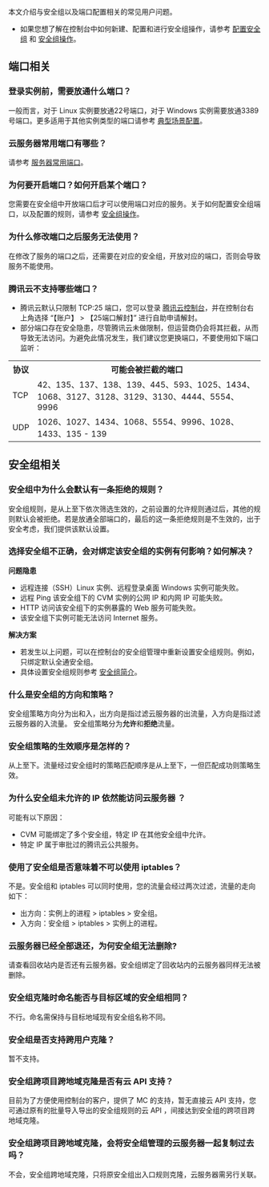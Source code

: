 本文介绍与安全组以及端口配置相关的常见用户问题。
- 如果您想了解在控制台中如何新建、配置和进行安全组操作，请参考 [配置安全组](https://intl.cloud.tencent.com/document/product/213/15377) 和 [安全组操作](https://intl.cloud.tencent.com/document/product/213/18197)。

## 端口相关

### 登录实例前，需要放通什么端口？
一般而言，对于 Linux 实例要放通22号端口，对于 Windows 实例需要放通3389号端口。更多适用于其他实例类型的端口请参考 [典型场景配置](https://intl.cloud.tencent.com/document/product/213/32369)。

### 云服务器常用端口有哪些？

请参考 [服务器常用端口](https://intl.cloud.tencent.com/document/product/213/12451)。

### 为何要开启端口？如何开启某个端口？

您需要在安全组中开放端口后才可以使用端口对应的服务。关于如何配置安全组端口，以及配置的规则，请参考 [安全组操作](https://intl.cloud.tencent.com/document/product/213/18197)。

### 为什么修改端口之后服务无法使用？

在修改了服务的端口之后，还需要在对应的安全组，开放对应的端口，否则会导致服务不能使用。

### 腾讯云不支持哪些端口？

- 腾讯云默认只限制 TCP:25 端口，您可以登录 [腾讯云控制台](https://console.cloud.tencent.com/)，并在控制台右上角选择 “【账户】 > 【25端口解封】” 进行自助申请解封。
- 部分端口存在安全隐患，尽管腾讯云未做限制，但运营商仍会将其拦截，从而导致无法访问。为避免此情况发生，我们建议您更换端口，不要使用如下端口监听：
<table>
<tr><th>协议</th><th>可能会被拦截的端口</th></tr>
<tr><td>TCP</td><td>42、135、137、138、139、445、593、1025、1434、1068、3127、3128、3129、3130、4444、5554、9996</td></tr>
<tr><td>UDP</td><td>1026、1027、1434、1068、5554、9996、1028、1433、135 - 139</td></tr>
</table>

## 安全组相关

### 安全组中为什么会默认有一条拒绝的规则？

安全组规则，是从上至下依次筛选生效的，之前设置的允许规则通过后，其他的规则默认会被拒绝。若是放通全部端口的，最后的这一条拒绝规则是不生效的，出于安全考虑，我们提供该默认设置。

### 选择安全组不正确，会对绑定该安全组的实例有何影响？如何解决？

**问题隐患**

- 远程连接（SSH）Linux 实例、远程登录桌面 Windows 实例可能失败。
- 远程 Ping 该安全组下的 CVM 实例的公网 IP 和内网 IP 可能失败。
- HTTP 访问该安全组下的实例暴露的 Web 服务可能失败。
- 该安全组下实例可能无法访问 Internet 服务。

**解决方案**

- 若发生以上问题，可以在控制台的安全组管理中重新设置安全组规则。例如，只绑定默认全通安全组。
- 具体设置安全组规则参考 [安全组简介](https://intl.cloud.tencent.com/document/product/213/12452)。

### 什么是安全组的方向和策略？

安全组策略方向分为出和入，出方向是指过滤云服务器的出流量，入方向是指过滤云服务器的入流量。
安全组策略分为**允许**和**拒绝**流量。

### 安全组策略的生效顺序是怎样的？

从上至下。流量经过安全组时的策略匹配顺序是从上至下，一但匹配成功则策略生效。

### 为什么安全组未允许的 IP 依然能访问云服务器 ？

可能有以下原因：
- CVM 可能绑定了多个安全组，特定 IP 在其他安全组中允许。
- 特定 IP 属于审批过的腾讯云公共服务。

### 使用了安全组是否意味着不可以使用 iptables？

不是。安全组和 iptables 可以同时使用，您的流量会经过两次过滤，流量的走向如下：
- 出方向：实例上的进程 > iptables > 安全组。
- 入方向：安全组 > iptables > 实例上的进程。

### 云服务器已经全部退还，为何安全组无法删除?

请查看回收站内是否还有云服务器。安全组绑定了回收站内的云服务器同样无法被删除。

### 安全组克隆时命名能否与目标区域的安全组相同？

不行。命名需保持与目标地域现有安全组名称不同。

### 安全组是否支持跨用户克隆？

暂不支持。

### 安全组跨项目跨地域克隆是否有云 API 支持？

目前为了方便使用控制台的客户，提供了 MC 的支持，暂无直接云 API 支持，您可通过原有的批量导入导出的安全组规则的云 API ，间接达到安全组的跨项目跨地域克隆。

### 安全组跨项目跨地域克隆，会将安全组管理的云服务器一起复制过去吗？

不会，安全组跨地域克隆，只将原安全组出入口规则克隆，云服务器需另行关联。

